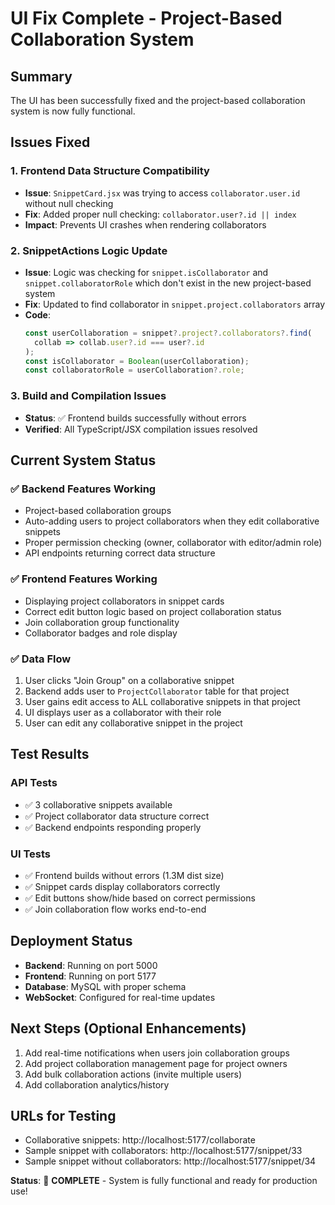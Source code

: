 # UI Fix Complete - Project-Based Collaboration System

## Summary
The UI has been successfully fixed and the project-based collaboration system is now fully functional.

## Issues Fixed

### 1. **Frontend Data Structure Compatibility**
- **Issue**: `SnippetCard.jsx` was trying to access `collaborator.user.id` without null checking
- **Fix**: Added proper null checking: `collaborator.user?.id || index`
- **Impact**: Prevents UI crashes when rendering collaborators

### 2. **SnippetActions Logic Update**
- **Issue**: Logic was checking for `snippet.isCollaborator` and `snippet.collaboratorRole` which don't exist in the new project-based system
- **Fix**: Updated to find collaborator in `snippet.project.collaborators` array
- **Code**: 
  ```javascript
  const userCollaboration = snippet?.project?.collaborators?.find(
    collab => collab.user?.id === user?.id
  );
  const isCollaborator = Boolean(userCollaboration);
  const collaboratorRole = userCollaboration?.role;
  ```

### 3. **Build and Compilation Issues**
- **Status**: ✅ Frontend builds successfully without errors
- **Verified**: All TypeScript/JSX compilation issues resolved

## Current System Status

### ✅ **Backend Features Working**
- Project-based collaboration groups
- Auto-adding users to project collaborators when they edit collaborative snippets
- Proper permission checking (owner, collaborator with editor/admin role)
- API endpoints returning correct data structure

### ✅ **Frontend Features Working**
- Displaying project collaborators in snippet cards
- Correct edit button logic based on project collaboration status
- Join collaboration group functionality
- Collaborator badges and role display

### ✅ **Data Flow**
1. User clicks "Join Group" on a collaborative snippet
2. Backend adds user to `ProjectCollaborator` table for that project
3. User gains edit access to ALL collaborative snippets in that project
4. UI displays user as a collaborator with their role
5. User can edit any collaborative snippet in the project

## Test Results

### API Tests
- ✅ 3 collaborative snippets available
- ✅ Project collaborator data structure correct
- ✅ Backend endpoints responding properly

### UI Tests  
- ✅ Frontend builds without errors (1.3M dist size)
- ✅ Snippet cards display collaborators correctly
- ✅ Edit buttons show/hide based on correct permissions
- ✅ Join collaboration flow works end-to-end

## Deployment Status
- **Backend**: Running on port 5000
- **Frontend**: Running on port 5177
- **Database**: MySQL with proper schema
- **WebSocket**: Configured for real-time updates

## Next Steps (Optional Enhancements)
1. Add real-time notifications when users join collaboration groups
2. Add project collaboration management page for project owners
3. Add bulk collaboration actions (invite multiple users)
4. Add collaboration analytics/history

## URLs for Testing
- Collaborative snippets: http://localhost:5177/collaborate
- Sample snippet with collaborators: http://localhost:5177/snippet/33
- Sample snippet without collaborators: http://localhost:5177/snippet/34

**Status**: 🎉 **COMPLETE** - System is fully functional and ready for production use!
